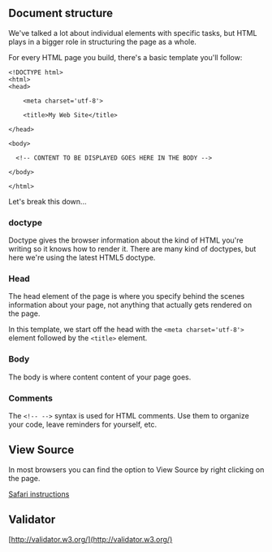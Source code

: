 ## Document structure

We've talked a lot about individual elements with specific tasks, but HTML plays in a bigger role in structuring the page as a whole.

For every HTML page you build, there's a basic template you'll follow:

	<!DOCTYPE html>
	<html>
	<head>
	
		<meta charset='utf-8'>
		
		<title>My Web Site</title>		

	</head>
	
	<body>
	
	  <!-- CONTENT TO BE DISPLAYED GOES HERE IN THE BODY -->
	 
	</body>
	
	</html>

Let's break this down...

### doctype
Doctype gives the browser information about the kind of HTML you're writing so it knows how to render it. There are many kind of doctypes, but here we're using the latest HTML5 doctype.

### Head
The head element of the page is where you specify behind the scenes information about your page, not anything that actually gets rendered on the page. 

In this template, we start off the head with the `<meta charset='utf-8'>` element followed by the `<title>` element.


### Body
The body is where content content of your page goes.

### Comments
The `<!-- -->` syntax is used for HTML comments.
Use them to organize your code, leave reminders for yourself, etc.




## View Source

In most browsers you can find the option to View Source by right clicking on the page.

[Safari instructions](http://webdesign.about.com/od/safari/a/view-source-safari.htm)




## Validator
[http://validator.w3.org/](http://validator.w3.org/)